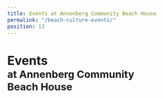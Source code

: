 ```yaml
---
title: Events at Annenberg Community Beach House
permalink: "/beach-culture-events/"
position: 13
---
```


Events<br /><small>at Annenberg Community<br />Beach House</small>
=====================================================

<ol
  class="events"
  data-events-locations="Annenberg Community Beach House">
</ol>
<script src="/assets/js/events.js"></script>
